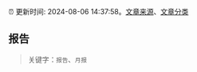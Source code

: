 :alarm_clock: 更新时间: 2024-08-06 14:37:58。[文章来源](/README.md)、[文章分类](/TAGS.md)

## 报告


> 关键字：`报告`、`月报`



